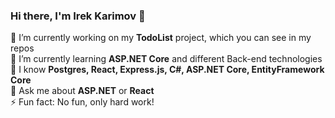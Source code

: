 ### Hi there, I'm Irek Karimov 👋

🔭 I’m currently working on my **TodoList** project, which you can see in my repos\
🌱 I’m currently learning **ASP.NET Core** and different Back-end technologies\
📖 I know **Postgres, React, Express.js, C#, ASP.NET Core, EntityFramework Core**\
💬 Ask me about **ASP.NET** or **React**\
⚡ Fun fact: No fun, only hard work!

